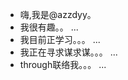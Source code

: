 - 嗨,我是@azzdyy。
- 我很有趣。。 ...
- 我目前正学习。。。 ...
- ️我正在寻求谋求谋。。。 ...
- through联络我。。。 ...

<!---
azzdyy / azzdyy是calis特殊生存库,因为其他“ README.md”(因此)出现在您的GitHub个人资料中心。。.
您可以单击“预览”链接以查看您的更改。.
--->
